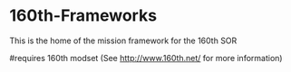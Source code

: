 # 160th-Frameworks

This is the home of the mission framework for the 160th SOR

#requires
160th modset (See http://www.160th.net/ for more information)

